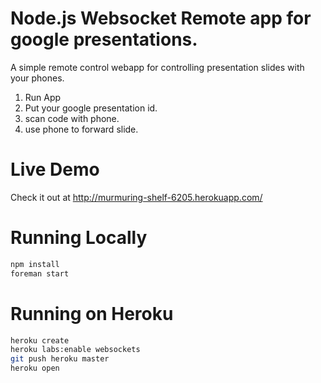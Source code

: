 # Node.js Websocket Remote app for google presentations.

A simple remote control webapp for controlling presentation slides with your phones.

1. Run App
2. Put your google presentation id.
3. scan code with phone.
4. use phone to forward slide.


# Live Demo

Check it out at http://murmuring-shelf-6205.herokuapp.com/


# Running Locally

``` bash
npm install
foreman start
```

# Running on Heroku

``` bash
heroku create
heroku labs:enable websockets
git push heroku master
heroku open
```